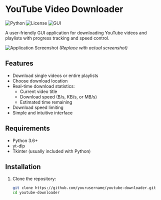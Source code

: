 # YouTube Video Downloader

![Python](https://img.shields.io/badge/Python-3.6%2B-blue)
![License](https://img.shields.io/badge/License-MIT-green)
![GUI](https://img.shields.io/badge/GUI-Tkinter-orange)

A user-friendly GUI application for downloading YouTube videos and playlists with progress tracking and speed control.

![Application Screenshot](screenshot.png) *(Replace with actual screenshot)*

## Features

- Download single videos or entire playlists
- Choose download location
- Real-time download statistics:
  - Current video title
  - Download speed (B/s, KB/s, or MB/s)
  - Estimated time remaining
- Download speed limiting
- Simple and intuitive interface

## Requirements

- Python 3.6+
- yt-dlp
- Tkinter (usually included with Python)

## Installation

1. Clone the repository:
   ```bash
   git clone https://github.com/yourusername/youtube-downloader.git
   cd youtube-downloader
   
